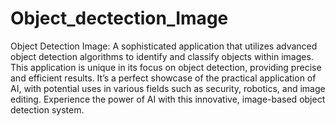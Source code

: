 # Object_dectection_Image
Object Detection Image: A sophisticated application that utilizes advanced object detection algorithms to identify and classify objects within images. This application is unique in its focus on object detection, providing precise and efficient results. It’s a perfect showcase of the practical application of AI, with potential uses in various fields such as security, robotics, and image editing. Experience the power of AI with this innovative, image-based object detection system.
